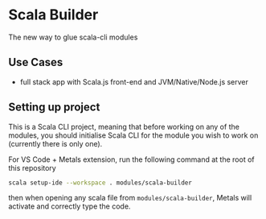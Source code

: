 Scala Builder
==============

The new way to glue scala-cli modules

## Use Cases
- full stack app with Scala.js front-end and JVM/Native/Node.js server

## Setting up project

This is a Scala CLI project, meaning that before working on any of the modules, you should initialise
Scala CLI for the module you wish to work on (currently there is only one).

For VS Code + Metals extension, run the following command at the root of this repository

```bash
scala setup-ide --workspace . modules/scala-builder
```

then when opening any scala file from `modules/scala-builder`, Metals will activate and correctly type the code.
